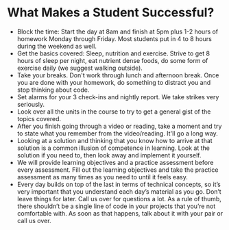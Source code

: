 # What Makes a Student Successful?
- Block the time: Start the day at 8am and finish at 5pm plus 1-2 hours of homework Monday through Friday. Most students put in 4 to 8 hours during the weekend as well.
- Get the basics covered: Sleep, nutrition and exercise. Strive to get 8 hours of sleep per night, eat nutrient dense foods, do some form of exercise daily (we suggest walking outside).
- Take your breaks. Don't work through lunch and afternoon break. Once you are done with your homework, do something to distract you and stop thinking about code.
- Set alarms for your 3 check-ins and nightly report. We take strikes very seriously.
- Look over all the units in the course to try to get a general gist of the topics covered.
- After you finish going through a video or reading, take a moment and try to state what you remember from the video/reading. It'll go a long way.
- Looking at a solution and thinking that you know how to arrive at that solution is a common illusion of competence in learning. Look at the solution if you need to, then look away and implement it yourself.
- We will provide learning objectives and a practice assessment before every assessment. Fill out the learning objectives and take the practice assessment as many times as you need to until it feels easy.
- Every day builds on top of the last in terms of technical concepts, so it’s very important that you understand each day’s material as you go. Don’t leave things for later. Call us over for questions a lot. As a rule of thumb, there shouldn’t be a single line of code in your projects that you’re not comfortable with. As soon as that happens, talk about it with your pair or call us over.
